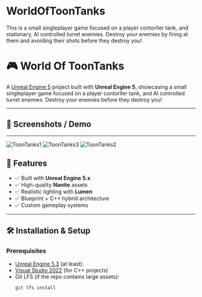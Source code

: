 # WorldOfToonTanks
This is a small singleplayer game focused on a player contorller tank, and stationary, AI controlled turret enemies. Destroy your enemies by firing at them and avoiding their shots before they destroy you!

# 🎮 World Of ToonTanks

A [Unreal Engine 5](https://www.unrealengine.com/) project built with **Unreal Engine 5**, showcasing a small singleplayer game focused on a player contorller tank, and AI controlled turret enemies. Destroy your enemies before they destroy you!

---

## 📸 Screenshots / Demo

---
![ToonTanks1](https://github.com/user-attachments/assets/b7d1f94e-cfbb-4402-bd6e-ece09ec7a78b)
![ToonTanks3](https://github.com/user-attachments/assets/d032676f-cec1-4475-a6c6-9b6b1a6f545a)
![ToonTanks2](https://github.com/user-attachments/assets/b4e18976-cb1f-4151-a194-98f60f352bfc)


## 🚀 Features
- ✅ Built with **Unreal Engine 5.x**
- ✅ High-quality **Nanite** assets
- ✅ Realistic lighting with **Lumen**
- ✅ Blueprint + C++ hybrid architecture
- ✅ Custom gameplay systems

---

## 🛠️ Installation & Setup

### Prerequisites
- [Unreal Engine 5.3](https://www.unrealengine.com/download) (at least).
- [Visual Studio 2022](https://visualstudio.microsoft.com/) (for C++ projects)
- Git LFS (if the repo contains large assets):  
  ```bash
  git lfs install
